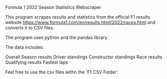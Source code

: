 Formula 1 2022 Season Statistics Webscraper

This program scrapes results and statistics from the official F1 results website https://www.formula1.com/en/results.html/2022/races.html and converts it to CSV files. 

The program uses python and the pandas library.

The data includes:

Overall Season results
Driver standings
Constructor standings
Race results
Qualifying results
Fastest laps

Feel free to use the csv files withn the 'F1 CSV Folder'.

